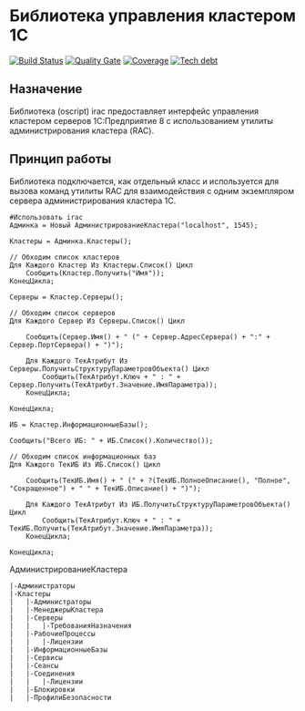 # Библиотека управления кластером 1С
[![Build Status](https://travis-ci.org/arkuznetsov/irac.svg?branch=develop)](https://travis-ci.org/arkuznetsov/irac)
[![Quality Gate](https://sonar.silverbulleters.org/api/badges/gate?key=opensource-irac)](https://sonar.silverbulleters.org/dashboard/index/opensource-irac)
[![Coverage](https://sonar.silverbulleters.org/api/badges/measure?key=opensource-irac&metric=coverage)](https://sonar.silverbulleters.org/dashboard/index/opensource-irac)
[![Tech debt](https://sonar.silverbulleters.org/api/badges/measure?key=opensource-irac&metric=sqale_debt_ratio)](https://sonar.silverbulleters.org/dashboard/index/opensource-irac)

## Назначение

Библиотека (oscript) irac предоставляет интерфейс управления кластером серверов 1С:Предприятие 8 с использованием утилиты администрирования кластера (RAC).


## Принцип работы

Библиотека подключается, как отдельный класс и используется для вызова команд утилиты RAC для взаимодействия с одним экземпляром сервера администрирования кластера 1С.

```bsl
#Использовать irac
Админка = Новый АдминистрированиеКластера("localhost", 1545);

Кластеры = Админка.Кластеры();

// Обходим список кластеров
Для Каждого Кластер Из Кластеры.Список() Цикл
    Сообщить(Кластер.Получить("Имя"));
КонецЦикла;

Серверы = Кластер.Серверы();

// Обходим список серверов
Для Каждого Сервер Из Серверы.Список() Цикл

    Сообщить(Сервер.Имя() + " (" + Сервер.АдресСервера() + ":" + Сервер.ПортСервера() + ")");

    Для Каждого ТекАтрибут Из Серверы.ПолучитьСтруктуруПараметровОбъекта() Цикл
        Сообщить(ТекАтрибут.Ключ + " : " + Сервер.Получить(ТекАтрибут.Значение.ИмяПараметра));
    КонецЦикла;

КонецЦикла;

ИБ = Кластер.ИнформационныеБазы();

Сообщить("Всего ИБ: " + ИБ.Список().Количество());

// Обходим список информационных баз
Для Каждого ТекИБ Из ИБ.Список() Цикл

    Сообщить(ТекИБ.Имя() + " (" + ?(ТекИБ.ПолноеОписание(), "Полное", "Сокращенное") + " " + ТекИБ.Описание() + ")");

    Для Каждого ТекАтрибут Из ИБ.ПолучитьСтруктуруПараметровОбъекта() Цикл
        Сообщить(ТекАтрибут.Ключ + " : " + ТекИБ.Получить(ТекАтрибут.Значение.ИмяПараметра));
    КонецЦикла;

КонецЦикла;

```

АдминистрированиеКластера
    
    |-Администраторы
    |-Кластеры
    |   |-Администраторы
    |   |-МенеджерыКластера
    |   |-Серверы
    |   |   |-ТребованияНазначения
    |   |-РабочиеПроцессы
    |   |   |-Лицензии
    |   |-ИнформационныеБазы
    |   |-Сервисы
    |   |-Сеансы
    |   |-Соединения
    |   |   |-Лицензии
    |   |-Блокировки
    |   |-ПрофилиБезопасности